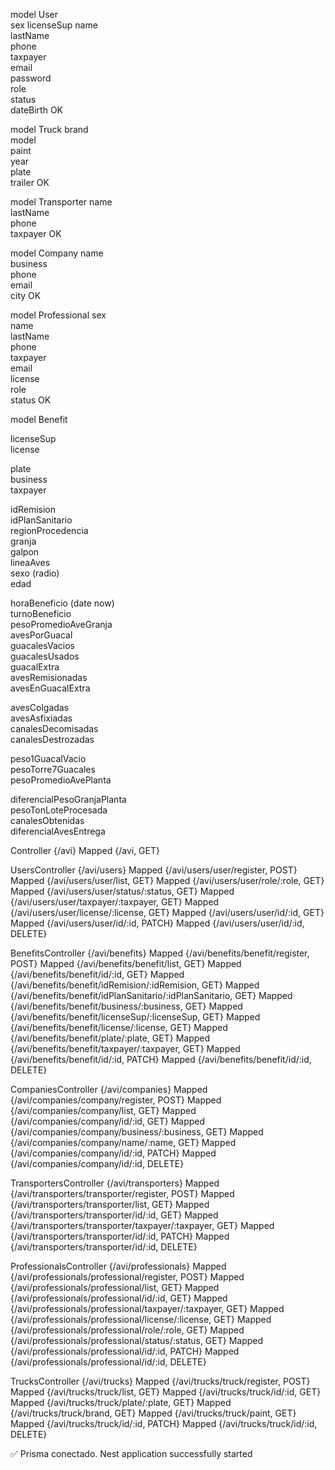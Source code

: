 model User  
  sex
  licenseSup 
  name       
  lastName   
  phone      
  taxpayer      
  email         
  password   
  role       
  status     
  dateBirth   OK


model Truck 
  brand      
  model      
  paint      
  year      
  plate         
  trailer     OK
  

model Transporter
  name          
  lastName      
  phone         
  taxpayer         OK
  

model Company 
  name          
  business      
  phone      
  email         
  city       OK
  
  
model Professional 
  sex               
  name              
  lastName          
  phone               
  taxpayer           
  email              
  license            
  role              
  status           OK 
  

model Benefit 
  
  <!-- bloque 0 -->
  licenseSup  
  license 
       
  <!-- bloque 1 -->
  plate       
  business    
  taxpayer    
<!-- bloque 2 -->
  idRemision                     
  idPlanSanitario             
  regionProcedencia           
  granja                      
  galpon                      
  lineaAves                   
  sexo     (radio)                   
  edad                        
<!-- bloque 3 -->
  horaBeneficio  (date now)              
  turnoBeneficio              
  pesoPromedioAveGranja        
  avesPorGuacal                
  guacalesVacios               
  guacalesUsados               
  guacalExtra                  
  avesRemisionadas             
  avesEnGuacalExtra            
<!-- bloque 4 -->
  avesColgadas                 
  avesAsfixiadas               
  canalesDecomisadas           
  canalesDestrozadas           
<!-- bloque 5 -->
  peso1GuacalVacio             
  pesoTorre7Guacales           
  pesoPromedioAvePlanta   
       
  diferencialPesoGranjaPlanta  
  pesoTonLoteProcesada         
  canalesObtenidas             
  diferencialAvesEntrega       


Controller {/avi}
Mapped {/avi, GET} 

UsersController {/avi/users}
Mapped {/avi/users/user/register, POST} 
Mapped {/avi/users/user/list, GET} 
Mapped {/avi/users/user/role/:role, GET} 
Mapped {/avi/users/user/status/:status, GET} 
Mapped {/avi/users/user/taxpayer/:taxpayer, GET} 
Mapped {/avi/users/user/license/:license, GET} 
Mapped {/avi/users/user/id/:id, GET} 
Mapped {/avi/users/user/id/:id, PATCH} 
Mapped {/avi/users/user/id/:id, DELETE} 

BenefitsController {/avi/benefits}
Mapped {/avi/benefits/benefit/register, POST} 
Mapped {/avi/benefits/benefit/list, GET} 
Mapped {/avi/benefits/benefit/id/:id, GET} 
Mapped {/avi/benefits/benefit/idRemision/:idRemision, GET} 
Mapped {/avi/benefits/benefit/idPlanSanitario/:idPlanSanitario, GET} 
Mapped {/avi/benefits/benefit/business/:business, GET} 
Mapped {/avi/benefits/benefit/licenseSup/:licenseSup, GET} 
Mapped {/avi/benefits/benefit/license/:license, GET} 
Mapped {/avi/benefits/benefit/plate/:plate, GET} 
Mapped {/avi/benefits/benefit/taxpayer/:taxpayer, GET} 
Mapped {/avi/benefits/benefit/id/:id, PATCH} 
Mapped {/avi/benefits/benefit/id/:id, DELETE} 

CompaniesController {/avi/companies}
Mapped {/avi/companies/company/register, POST} 
Mapped {/avi/companies/company/list, GET} 
Mapped {/avi/companies/company/id/:id, GET} 
Mapped {/avi/companies/company/business/:business, GET} 
Mapped {/avi/companies/company/name/:name, GET} 
Mapped {/avi/companies/company/id/:id, PATCH} 
Mapped {/avi/companies/company/id/:id, DELETE} 

TransportersController {/avi/transporters}
Mapped {/avi/transporters/transporter/register, POST} 
Mapped {/avi/transporters/transporter/list, GET} 
Mapped {/avi/transporters/transporter/id/:id, GET} 
Mapped {/avi/transporters/transporter/taxpayer/:taxpayer, GET} 
Mapped {/avi/transporters/transporter/id/:id, PATCH} 
Mapped {/avi/transporters/transporter/id/:id, DELETE} 

ProfessionalsController {/avi/professionals}
Mapped {/avi/professionals/professional/register, POST} 
Mapped {/avi/professionals/professional/list, GET} 
Mapped {/avi/professionals/professional/id/:id, GET} 
Mapped {/avi/professionals/professional/taxpayer/:taxpayer, GET} 
Mapped {/avi/professionals/professional/license/:license, GET} 
Mapped {/avi/professionals/professional/role/:role, GET} 
Mapped {/avi/professionals/professional/status/:status, GET} 
Mapped {/avi/professionals/professional/id/:id, PATCH} 
Mapped {/avi/professionals/professional/id/:id, DELETE} 

TrucksController {/avi/trucks}
Mapped {/avi/trucks/truck/register, POST} 
Mapped {/avi/trucks/truck/list, GET} 
Mapped {/avi/trucks/truck/id/:id, GET} 
Mapped {/avi/trucks/truck/plate/:plate, GET} 
Mapped {/avi/trucks/truck/brand, GET} 
Mapped {/avi/trucks/truck/paint, GET} 
Mapped {/avi/trucks/truck/id/:id, PATCH} 
Mapped {/avi/trucks/truck/id/:id, DELETE} 

✅ Prisma conectado.
Nest application successfully started